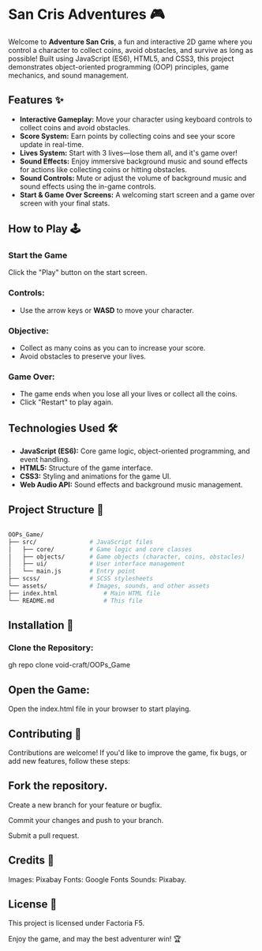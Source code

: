 # San Cris Adventures 🎮

Welcome to **Adventure San Cris**, a fun and interactive 2D game where you control a character to collect coins, avoid obstacles, and survive as long as possible! Built using JavaScript (ES6), HTML5, and CSS3, this project demonstrates object-oriented programming (OOP) principles, game mechanics, and sound management.

## Features ✨
- **Interactive Gameplay:** Move your character using keyboard controls to collect coins and avoid obstacles.
- **Score System:** Earn points by collecting coins and see your score update in real-time.
- **Lives System:** Start with 3 lives—lose them all, and it's game over!
- **Sound Effects:** Enjoy immersive background music and sound effects for actions like collecting coins or hitting obstacles.
- **Sound Controls:** Mute or adjust the volume of background music and sound effects using the in-game controls.
- **Start & Game Over Screens:** A welcoming start screen and a game over screen with your final stats.

## How to Play 🕹️
### Start the Game
Click the "Play" button on the start screen.

### Controls:
- Use the arrow keys or **WASD** to move your character.

### Objective:
- Collect as many coins as you can to increase your score.
- Avoid obstacles to preserve your lives.

### Game Over:
- The game ends when you lose all your lives or collect all the coins.
- Click "Restart" to play again.

## Technologies Used 🛠️
- **JavaScript (ES6):** Core game logic, object-oriented programming, and event handling.
- **HTML5:** Structure of the game interface.
- **CSS3:** Styling and animations for the game UI.
- **Web Audio API:** Sound effects and background music management.

## Project Structure 📂

```bash

OOPs_Game/
├── src/               # JavaScript files
│   ├── core/          # Game logic and core classes
│   ├── objects/       # Game objects (character, coins, obstacles)
│   ├── ui/            # User interface management
│   └── main.js        # Entry point
├── scss/              # SCSS stylesheets
└── assets/            # Images, sounds, and other assets
├── index.html             # Main HTML file
└── README.md              # This file

```

## Installation 🚀

### Clone the Repository:
gh repo clone void-craft/OOPs_Game

## Open the Game:

Open the index.html file in your browser to start playing.

## Contributing 🤝
Contributions are welcome! If you'd like to improve the game, fix bugs, or add new features, follow these steps:

## Fork the repository.

Create a new branch for your feature or bugfix.

Commit your changes and push to your branch.

Submit a pull request.

## Credits 🙏
Images: Pixabay
Fonts: Google Fonts
Sounds: Pixabay.

## License 📜
This project is licensed under Factoria F5.

Enjoy the game, and may the best adventurer win! 🏆
